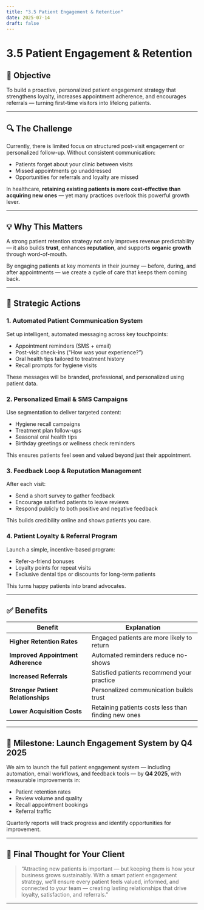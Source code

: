```yaml
---
title: "3.5 Patient Engagement & Retention"
date: 2025-07-14
draft: false
---
```


# 3.5 Patient Engagement & Retention

## 🎯 Objective  
To build a proactive, personalized patient engagement strategy that strengthens loyalty, increases appointment adherence, and encourages referrals — turning first-time visitors into lifelong patients.

---

## 🔍 The Challenge  
Currently, there is limited focus on structured post-visit engagement or personalized follow-up. Without consistent communication:

- Patients forget about your clinic between visits  
- Missed appointments go unaddressed  
- Opportunities for referrals and loyalty are missed  

In healthcare, **retaining existing patients is more cost-effective than acquiring new ones** — yet many practices overlook this powerful growth lever.

---

## 💡 Why This Matters  
A strong patient retention strategy not only improves revenue predictability — it also builds **trust**, enhances **reputation**, and supports **organic growth** through word-of-mouth.

By engaging patients at key moments in their journey — before, during, and after appointments — we create a cycle of care that keeps them coming back.

---

## 🌟 Strategic Actions

### 1. **Automated Patient Communication System**
Set up intelligent, automated messaging across key touchpoints:
- Appointment reminders (SMS + email)
- Post-visit check-ins (“How was your experience?”)
- Oral health tips tailored to treatment history
- Recall prompts for hygiene visits

These messages will be branded, professional, and personalized using patient data.

### 2. **Personalized Email & SMS Campaigns**
Use segmentation to deliver targeted content:
- Hygiene recall campaigns
- Treatment plan follow-ups
- Seasonal oral health tips
- Birthday greetings or wellness check reminders

This ensures patients feel seen and valued beyond just their appointment.

### 3. **Feedback Loop & Reputation Management**
After each visit:
- Send a short survey to gather feedback
- Encourage satisfied patients to leave reviews
- Respond publicly to both positive and negative feedback

This builds credibility online and shows patients you care.

### 4. **Patient Loyalty & Referral Program**
Launch a simple, incentive-based program:
- Refer-a-friend bonuses
- Loyalty points for repeat visits
- Exclusive dental tips or discounts for long-term patients

This turns happy patients into brand advocates.

---

## ✅ Benefits

| Benefit | Explanation |
|--------|-------------|
| **Higher Retention Rates** | Engaged patients are more likely to return |
| **Improved Appointment Adherence** | Automated reminders reduce no-shows |
| **Increased Referrals** | Satisfied patients recommend your practice |
| **Stronger Patient Relationships** | Personalized communication builds trust |
| **Lower Acquisition Costs** | Retaining patients costs less than finding new ones |

---

## 🚀 Milestone: Launch Engagement System by Q4 2025  
We aim to launch the full patient engagement system — including automation, email workflows, and feedback tools — by **Q4 2025**, with measurable improvements in:
- Patient retention rates  
- Review volume and quality  
- Recall appointment bookings  
- Referral traffic  

Quarterly reports will track progress and identify opportunities for improvement.

---

## 💬 Final Thought for Your Client

> “Attracting new patients is important — but keeping them is how your business grows sustainably. With a smart patient engagement strategy, we’ll ensure every patient feels valued, informed, and connected to your team — creating lasting relationships that drive loyalty, satisfaction, and referrals.”

---